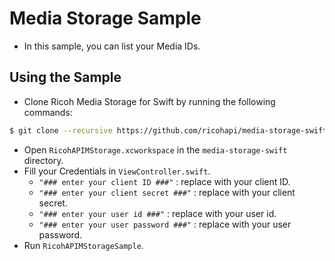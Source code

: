 # Media Storage Sample
* In this sample, you can list your Media IDs.

## Using the Sample
* Clone Ricoh Media Storage for Swift by running the following commands:
```sh
$ git clone --recursive https://github.com/ricohapi/media-storage-swift.git
```
* Open `RicohAPIMStorage.xcworkspace` in the `media-storage-swift` directory.
* Fill your Credentials in `ViewController.swift`.
    * `"### enter your client ID ###"` : replace with your client ID.
    * `"### enter your client secret ###"` : replace with your client secret.
    * `"### enter your user id ###"` : replace with your user id.
    * `"### enter your user password ###"` : replace with your user password.
* Run `RicohAPIMStorageSample`.
